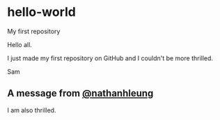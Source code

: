# hello-world
My first repository

Hello all.

I just made my first repository on GitHub and I couldn't be more thrilled.

Sam

## A message from [@nathanhleung](https://natecation.com)
I am also thrilled.
